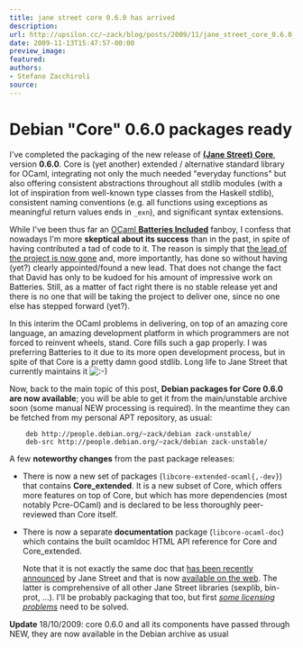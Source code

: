 ```yaml
---
title: jane street core 0.6.0 has arrived
description:
url: http://upsilon.cc/~zack/blog/posts/2009/11/jane_street_core_0.6.0_has_arrived/
date: 2009-11-13T15:47:57-00:00
preview_image:
featured:
authors:
- Stefano Zacchiroli
source:
---
```


<h1>Debian &quot;Core&quot; 0.6.0 packages ready</h1>
<p>I've completed the packaging of the new release of <a href="http://www.janestreet.com/ocaml"><strong>(Jane Street)
Core</strong></a>, version <strong>0.6.0</strong>. Core is (yet
another) extended / alternative standard library for OCaml,
integrating not only the much needed &quot;everyday functions&quot; but also
offering consistent abstractions throughout all stdlib modules
(with a lot of inspiration from well-known type classes from the
Haskell stdlib), consistent naming conventions (e.g. all functions
using exceptions as meaningful return values ends in
<code>_exn</code>), and significant syntax extensions.</p>
<p>While I've been thus far an <a href="http://batteries.forge.ocamlcore.org/">OCaml <strong>Batteries
Included</strong></a> fanboy, I confess that nowadays I'm more
<strong>skeptical about its success</strong> than in the past, in
spite of having contributed a tad of code to it. The reason is
simply that <a href="https://lists.ocamlcore.org/pipermail/batteries-devel/2009-September/000879.html">
the lead of the project is now gone</a> and, more importantly, has
done so without having (yet?) clearly appointed/found a new lead.
That does not change the fact that David has only to be kudoed for
his amount of impressive work on Batteries. Still, as a matter of
fact right there is no stable release yet and there is no one that
will be taking the project to deliver one, since no one else has
stepped forward (yet?).</p>
<p>In this interim the OCaml problems in delivering, on top of an
amazing core language, an amazing development platform in which
programmers are not forced to reinvent wheels, stand. Core fills
such a gap properly. I was preferring Batteries to it due to its
more open development process, but in spite of that Core is a
pretty damn good stdlib. Long life to Jane Street that currently
maintains it <img src="http://upsilon.cc/~zack/smileys/smile.png" alt=":-)"/></p>
<p>Now, back to the main topic of this post, <strong>Debian
packages for Core 0.6.0 are now available</strong>; you will be
able to get it from the main/unstable archive soon (some manual NEW
processing is required). In the meantime they can be fetched from
my personal APT repository, as usual:</p>
<pre><code>    deb http://people.debian.org/~zack/debian zack-unstable/
    deb-src http://people.debian.org/~zack/debian zack-unstable/
</code></pre>
<p>A few <strong>noteworthy changes</strong> from the past package
releases:</p>
<ul>
<li>
<p>There is now a new set of packages
(<code>libcore-extended-ocaml{,-dev}</code>) that contains
<strong>Core_extended</strong>. It is a new subset of Core, which
offers more features on top of Core, but which has more
dependencies (most notably Pcre-OCaml) and is declared to be less
thoroughly peer-reviewed than Core itself.</p>
</li>
<li>
<p>There is now a separate <strong>documentation</strong> package
(<code>libcore-ocaml-doc</code>) which contains the built ocamldoc
HTML API reference for Core and Core_extended.</p>
<p>Note that it is not exactly the same doc that <a href="http://ocaml.janestreet.com/?q=node/74">has been recently
announced</a> by Jane Street and that is now <a href="http://www.janestreet.com/ocaml/janestreet-ocamldocs/">available
on the web</a>. The latter is comprehensive of all other Jane
Street libraries (sexplib, bin-prot, ...). I'll be probably
packaging that too, but first <a href="http://lists.debian.org/debian-ocaml-maint/2009/11/msg00101.html"><em>
some licensing problems</em></a> need to be solved.</p>
</li>
</ul>
<p><strong>Update</strong> 18/10/2009: core 0.6.0 and all its
components have passed through NEW, they are now available in the
Debian archive as usual</p>


